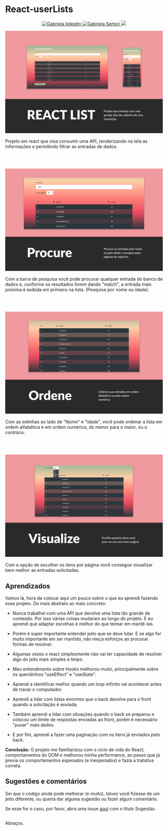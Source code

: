 # React-userLists

<div align="center">
	<div>
		<a href="https://www.linkedin.com/in/gabriela-sertori-50b390189/">
			<img alt="Gabriela linkedin" src="https://img.shields.io/badge/-gabisertori-blue?style=flat&logo=Linkedin&logoColor=white" />
		</a>
		<a href="https://github.com/gabrielasertori">
			<img alt="Gabriela Sertori" src="https://img.shields.io/badge/-gabisertori-blue?style=flat&logo=github&logoColor=white" />
		</a>
		<img src="https://img.shields.io/badge/language-javascript-blue" />
	</div>
</div>

![first-image](./img/React-list.jpg)

Projeto em react que visa consumir uma API, renderizando na tela as informações e permitindo filtrar as entradas de dados.

<br>
<br>

![procure-image](./img/Procure.jpg)

Com a barra de pesquisa você pode procurar qualquer entrada do banco de dados e, conforme os resultados forem dando "match", a entrada mais próxima é exibida em primeiro na lista. (Pesquise por nome ou idade).

<br>
<br>

![Ordene-image](./img/Ordene.jpg)

Com as setinhas ao lado de "Nome" e "idade", você pode ordenar a lista em ordem alfabética e em ordem numérica, do menor para o maior, ou o contrário.

<br>
<br>

![Visualize-image](./img/visualize.jpg)

Com a opção de escolher os itens por página você consegue visualizar bem melhor as entradas solicitadas.

## Aprendizados

Vamos lá, hora de colocar aqui um pouco sobre o que eu aprendi fazendo esse projeto. Do mais abstrato ao mais concreto:

- Nunca trabalhei com uma API que devolve uma lista tão grande de conteúdo. Por isso várias coisas mudaram ao longo do projeto. E eu aprendi que adaptar escolhas é melhor do que teimar em mantê-las.

- Porém é super importante entender pelo que se deve lutar. E se algo for muito importante em ser mantido, não meça esforços ao procurar formas de resolver.

- Algumas vezes o react simplesmente não vai ter capacidade de resolver algo do jeito mais simples e limpo.

- Meu entendimento sobre Hooks melhorou muito, principalmente sobre os queridinhos "useEffect" e "useState".

- Aprendi a identificar melhor quando um loop infinito vai acontecer antes de travar o computador.

- Aprendi a lidar com listas enormes que o back devolve para o front quando a solicitação é enviada.

- Também aprendi a lidar com situações quando o back se preparou e colocou um limite de respostas enviadas ao front, porém é necessário "puxar" mais dados.

- E por fim, aprendi a fazer uma paginação com os itens já enviados pelo back.

**Conclusão:** O projeto me familiarizou com o ciclo de vida do React, comportamentos do DOM e melhorou minha performance, ao passo que já previa os comportamentos esperados (e inexperados) e fazia a tratativa correta.

## Sugestões e comentários

Sei que o código ainda pode melhorar (e muito), talvez você fizesse de um jeito diferente, ou queira dar alguma sugestão ou fazer algum comentário.

Se esse for o caso, por favor, abra uma issue [aqui](https://github.com/gabrielasertori/React-userLists/issues) com o título Sugestão.

##

Abraços.
